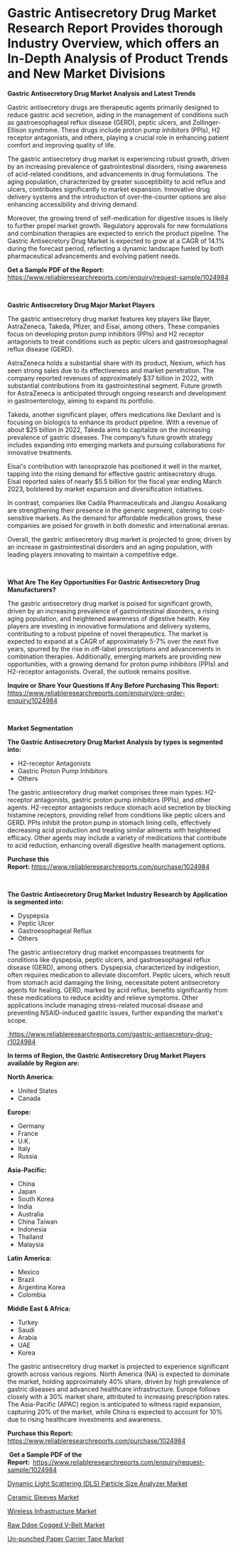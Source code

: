 <p><h1>Gastric Antisecretory Drug Market Research Report Provides thorough Industry Overview, which offers an In-Depth Analysis of Product Trends and New Market Divisions</h1></p><p><strong>Gastric Antisecretory Drug Market Analysis and Latest Trends</strong></p>
<p><p>Gastric antisecretory drugs are therapeutic agents primarily designed to reduce gastric acid secretion, aiding in the management of conditions such as gastroesophageal reflux disease (GERD), peptic ulcers, and Zollinger-Ellison syndrome. These drugs include proton pump inhibitors (PPIs), H2 receptor antagonists, and others, playing a crucial role in enhancing patient comfort and improving quality of life.</p><p>The gastric antisecretory drug market is experiencing robust growth, driven by an increasing prevalence of gastrointestinal disorders, rising awareness of acid-related conditions, and advancements in drug formulations. The aging population, characterized by greater susceptibility to acid reflux and ulcers, contributes significantly to market expansion. Innovative drug delivery systems and the introduction of over-the-counter options are also enhancing accessibility and driving demand.</p><p>Moreover, the growing trend of self-medication for digestive issues is likely to further propel market growth. Regulatory approvals for new formulations and combination therapies are expected to enrich the product pipeline. The Gastric Antisecretory Drug Market is expected to grow at a CAGR of 14.1% during the forecast period, reflecting a dynamic landscape fueled by both pharmaceutical advancements and evolving patient needs.</p></p>
<p><strong>Get a Sample PDF of the Report:&nbsp;</strong> <a href="https://www.reliableresearchreports.com/enquiry/request-sample/1024984">https://www.reliableresearchreports.com/enquiry/request-sample/1024984</a></p>
<p>&nbsp;</p>
<p><strong>Gastric Antisecretory Drug Major Market Players</strong></p>
<p><p>The gastric antisecretory drug market features key players like Bayer, AstraZeneca, Takeda, Pfizer, and Eisai, among others. These companies focus on developing proton pump inhibitors (PPIs) and H2 receptor antagonists to treat conditions such as peptic ulcers and gastroesophageal reflux disease (GERD).</p><p>AstraZeneca holds a substantial share with its product, Nexium, which has seen strong sales due to its effectiveness and market penetration. The company reported revenues of approximately $37 billion in 2022, with substantial contributions from its gastrointestinal segment. Future growth for AstraZeneca is anticipated through ongoing research and development in gastroenterology, aiming to expand its portfolio.</p><p>Takeda, another significant player, offers medications like Dexilant and is focusing on biologics to enhance its product pipeline. With a revenue of about $25 billion in 2022, Takeda aims to capitalize on the increasing prevalence of gastric diseases. The company’s future growth strategy includes expanding into emerging markets and pursuing collaborations for innovative treatments.</p><p>Eisai's contribution with lansoprazole has positioned it well in the market, tapping into the rising demand for effective gastric antisecretory drugs. Eisai reported sales of nearly $5.5 billion for the fiscal year ending March 2023, bolstered by market expansion and diversification initiatives.</p><p>In contrast, companies like Cadila Pharmaceuticals and Jiangsu Aosaikang are strengthening their presence in the generic segment, catering to cost-sensitive markets. As the demand for affordable medication grows, these companies are poised for growth in both domestic and international arenas.</p><p>Overall, the gastric antisecretory drug market is projected to grow, driven by an increase in gastrointestinal disorders and an aging population, with leading players innovating to maintain a competitive edge.</p></p>
<p>&nbsp;</p>
<p><strong>What Are The Key Opportunities For Gastric Antisecretory Drug Manufacturers?</strong></p>
<p><p>The gastric antisecretory drug market is poised for significant growth, driven by an increasing prevalence of gastrointestinal disorders, a rising aging population, and heightened awareness of digestive health. Key players are investing in innovative formulations and delivery systems, contributing to a robust pipeline of novel therapeutics. The market is expected to expand at a CAGR of approximately 5-7% over the next five years, spurred by the rise in off-label prescriptions and advancements in combination therapies. Additionally, emerging markets are providing new opportunities, with a growing demand for proton pump inhibitors (PPIs) and H2-receptor antagonists. Overall, the outlook remains positive.</p></p>
<p><strong>Inquire or Share Your Questions If Any Before Purchasing This Report:</strong> <a href="https://www.reliableresearchreports.com/enquiry/pre-order-enquiry/1024984">https://www.reliableresearchreports.com/enquiry/pre-order-enquiry/1024984</a></p>
<p>&nbsp;</p>
<p><strong>Market Segmentation</strong></p>
<p><strong>The Gastric Antisecretory Drug Market Analysis by types is segmented into:</strong></p>
<p><ul><li>H2-receptor Antagonists</li><li>Gastric Proton Pump Inhibitors</li><li>Others</li></ul></p>
<p><p>The gastric antisecretory drug market comprises three main types: H2-receptor antagonists, gastric proton pump inhibitors (PPIs), and other agents. H2-receptor antagonists reduce stomach acid secretion by blocking histamine receptors, providing relief from conditions like peptic ulcers and GERD. PPIs inhibit the proton pump in stomach lining cells, effectively decreasing acid production and treating similar ailments with heightened efficacy. Other agents may include a variety of medications that contribute to acid reduction, enhancing overall digestive health management options.</p></p>
<p><strong>Purchase this Report:&nbsp;</strong><a href="https://www.reliableresearchreports.com/purchase/1024984">https://www.reliableresearchreports.com/purchase/1024984</a></p>
<p>&nbsp;</p>
<p><strong>The Gastric Antisecretory Drug Market Industry Research by Application is segmented into:</strong></p>
<p><ul><li>Dyspepsia</li><li>Peptic Ulcer</li><li>Gastroesophageal Reflux</li><li>Others</li></ul></p>
<p><p>The gastric antisecretory drug market encompasses treatments for conditions like dyspepsia, peptic ulcers, and gastroesophageal reflux disease (GERD), among others. Dyspepsia, characterized by indigestion, often requires medication to alleviate discomfort. Peptic ulcers, which result from stomach acid damaging the lining, necessitate potent antisecretory agents for healing. GERD, marked by acid reflux, benefits significantly from these medications to reduce acidity and relieve symptoms. Other applications include managing stress-related mucosal disease and preventing NSAID-induced gastric issues, further expanding the market's scope.</p></p>
<p><a href="https://www.reliableresearchreports.com/gastric-antisecretory-drug-r1024984">&nbsp;https://www.reliableresearchreports.com/gastric-antisecretory-drug-r1024984</a></p>
<p><strong>In terms of Region, the Gastric Antisecretory Drug Market Players available by Region are:</strong></p>
<p>
    <p> <strong> North America: </strong>
        <ul>
            <li>United States</li>
            <li>Canada</li>
        </ul>
        </p> 
    <p> <strong> Europe: </strong>
        <ul>
            <li>Germany</li>
            <li>France</li>
            <li>U.K.</li>
            <li>Italy</li>
            <li>Russia</li>
        </ul>
        </p> 
    <p> <strong> Asia-Pacific: </strong>
        <ul>
            <li>China</li>
            <li>Japan</li>
            <li>South Korea</li>
            <li>India</li>
            <li>Australia</li>
            <li>China Taiwan</li>
            <li>Indonesia</li>
            <li>Thailand</li>
            <li>Malaysia</li>
        </ul>
        </p> 
    <p> <strong> Latin America: </strong>
        <ul>
            <li>Mexico</li>
            <li>Brazil</li>
            <li>Argentina Korea</li>
            <li>Colombia</li>
        </ul>
        </p> 
    <p> <strong> Middle East & Africa: </strong>
        <ul>
            <li>Turkey</li>
            <li>Saudi</li>
            <li>Arabia</li>
            <li>UAE</li>
            <li>Korea</li>
        </ul>
    </p>
    </p>
<p><p>The gastric antisecretory drug market is projected to experience significant growth across various regions. North America (NA) is expected to dominate the market, holding approximately 40% share, driven by high prevalence of gastric diseases and advanced healthcare infrastructure. Europe follows closely with a 30% market share, attributed to increasing prescription rates. The Asia-Pacific (APAC) region is anticipated to witness rapid expansion, capturing 20% of the market, while China is expected to account for 10% due to rising healthcare investments and awareness.</p></p>
<p><strong>Purchase this Report: </strong><a href="https://www.reliableresearchreports.com/purchase/1024984">https://www.reliableresearchreports.com/purchase/1024984</a></p>
<p>&nbsp;<strong>Get a Sample PDF of the Report:&nbsp;&nbsp;</strong><a href="https://www.reliableresearchreports.com/enquiry/request-sample/1024984">https://www.reliableresearchreports.com/enquiry/request-sample/1024984</a></p>
<p><strong></strong></p>
<p><p><a href="https://github.com/ashepherd82/Market-Research-Report-List-6/blob/main/dynamic-light-scattering-dls-particle-size-analyzer-market.md">Dynamic Light Scattering (DLS) Particle Size Analyzer Market</a></p><p><a href="https://www.linkedin.com/pulse/ceramic-sleeves-market-size-share-analysis-growth-trends-forecasts-ydabf?trackingId=jpS5pUZGRqC5wfbr7m%2Ffsw%3D%3D">Ceramic Sleeves Market</a></p><p><a href="https://www.linkedin.com/pulse/wireless-infrastructure-market-size-share-trends-analysis-report-5rovf?trackingId=vzdb3M4UTca%2Bso4EULvJ7g%3D%3D">Wireless Infrastructure Market</a></p><p><a href="https://issuu.com/reportprime-2/docs/raw-ddge-cogged-v-belt-market-size-_395353f538ae0a">Raw Ddge Cogged V-Belt Market</a></p><p><a href="https://issuu.com/reportprime-2/docs/un-punched-paper-carrier-tape-marke_418f69f0bda70c">Un-punched Paper Carrier Tape Market</a></p></p>